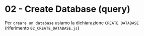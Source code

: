 # 02 - Create Database (query)

Per `creare un database` usiamo la dichiarazione `CREATE DATABASE`
    (riferimento `02_CREATE_DATABASE.js`)